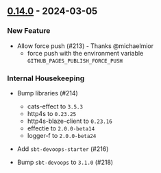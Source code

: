 ## [0.14.0](https://github.com/Kevin-Lee/sbt-github-pages/issues?q=is%3Aclosed+-label%3Arelease+label%3Achangelog+milestone%3Amilestone18) - 2024-03-05

### New Feature
* Allow force push (#213) - Thanks @michaelmior
  * force push with the environment variable `GITHUB_PAGES_PUBLISH_FORCE_PUSH`

### Internal Housekeeping
* Bump libraries (#214)
  * cats-effect to `3.5.3`
  * http4s to `0.23.25`
  * http4s-blaze-client to `0.23.16`
  * effectie to `2.0.0-beta14`
  * logger-f to `2.0.0-beta24`

* Add `sbt-devoops-starter` (#216)
* Bump `sbt-devoops` to `3.1.0` (#218)
